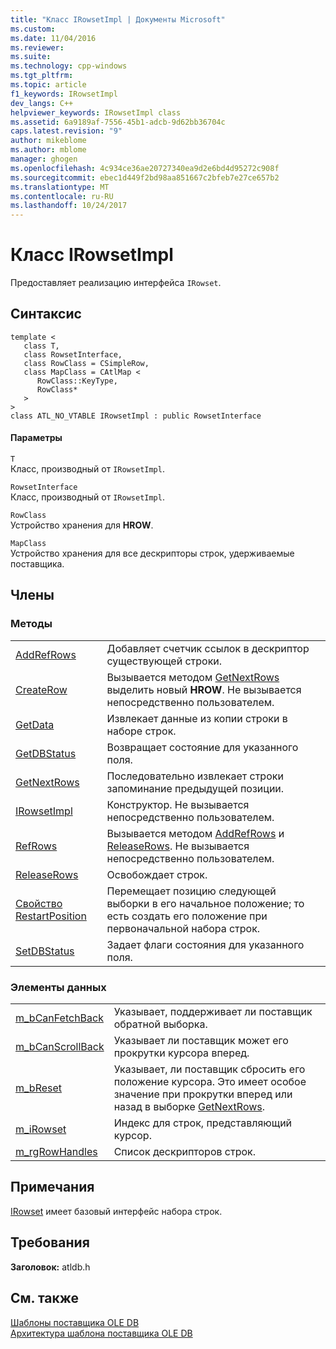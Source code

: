 ```yaml
---
title: "Класс IRowsetImpl | Документы Microsoft"
ms.custom: 
ms.date: 11/04/2016
ms.reviewer: 
ms.suite: 
ms.technology: cpp-windows
ms.tgt_pltfrm: 
ms.topic: article
f1_keywords: IRowsetImpl
dev_langs: C++
helpviewer_keywords: IRowsetImpl class
ms.assetid: 6a9189af-7556-45b1-adcb-9d62bb36704c
caps.latest.revision: "9"
author: mikeblome
ms.author: mblome
manager: ghogen
ms.openlocfilehash: 4c934ce36ae20727340ea9d2e6bd4d95272c908f
ms.sourcegitcommit: ebec1d449f2bd98aa851667c2bfeb7e27ce657b2
ms.translationtype: MT
ms.contentlocale: ru-RU
ms.lasthandoff: 10/24/2017
---
```

# <a name="irowsetimpl-class"></a>Класс IRowsetImpl
Предоставляет реализацию интерфейса `IRowset`.  
  
## <a name="syntax"></a>Синтаксис  
  
```  
template <  
   class T,   
   class RowsetInterface,  
   class RowClass = CSimpleRow,  
   class MapClass = CAtlMap <  
      RowClass::KeyType,  
      RowClass*   
   >  
>  
class ATL_NO_VTABLE IRowsetImpl : public RowsetInterface  
```  
  
#### <a name="parameters"></a>Параметры  
 `T`  
 Класс, производный от `IRowsetImpl`.  
  
 `RowsetInterface`  
 Класс, производный от `IRowsetImpl`.  
  
 `RowClass`  
 Устройство хранения для **HROW**.  
  
 `MapClass`  
 Устройство хранения для все дескрипторы строк, удерживаемые поставщика.  
  
## <a name="members"></a>Члены  
  
### <a name="methods"></a>Методы  
  
|||  
|-|-|  
|[AddRefRows](../../data/oledb/irowsetimpl-addrefrows.md)|Добавляет счетчик ссылок в дескриптор существующей строки.|  
|[CreateRow](../../data/oledb/irowsetimpl-createrow.md)|Вызывается методом [GetNextRows](../../data/oledb/irowsetimpl-getnextrows.md) выделить новый **HROW**. Не вызывается непосредственно пользователем.|  
|[GetData](../../data/oledb/irowsetimpl-getdata.md)|Извлекает данные из копии строки в наборе строк.|  
|[GetDBStatus](../../data/oledb/irowsetimpl-getdbstatus.md)|Возвращает состояние для указанного поля.|  
|[GetNextRows](../../data/oledb/irowsetimpl-getnextrows.md)|Последовательно извлекает строки запоминание предыдущей позиции.|  
|[IRowsetImpl](../../data/oledb/irowsetimpl-class.md)|Конструктор. Не вызывается непосредственно пользователем.|  
|[RefRows](../../data/oledb/irowsetimpl-refrows.md)|Вызывается методом [AddRefRows](../../data/oledb/irowsetimpl-addrefrows.md) и [ReleaseRows](../../data/oledb/irowsetimpl-releaserows.md). Не вызывается непосредственно пользователем.|  
|[ReleaseRows](../../data/oledb/irowsetimpl-releaserows.md)|Освобождает строк.|  
|[Свойство RestartPosition](../../data/oledb/irowsetimpl-restartposition.md)|Перемещает позицию следующей выборки в его начальное положение; то есть создать его положение при первоначальной набора строк.|  
|[SetDBStatus](../../data/oledb/irowsetimpl-setdbstatus.md)|Задает флаги состояния для указанного поля.|  
  
### <a name="data-members"></a>Элементы данных  
  
|||  
|-|-|  
|[m_bCanFetchBack](../../data/oledb/irowsetimpl-m-bcanfetchback.md)|Указывает, поддерживает ли поставщик обратной выборка.|  
|[m_bCanScrollBack](../../data/oledb/irowsetimpl-m-bcanscrollback.md)|Указывает ли поставщик может его прокрутки курсора вперед.|  
|[m_bReset](../../data/oledb/irowsetimpl-m-breset.md)|Указывает, ли поставщик сбросить его положение курсора. Это имеет особое значение при прокрутки вперед или назад в выборке [GetNextRows](../../data/oledb/irowsetimpl-getnextrows.md).|  
|[m_iRowset](../../data/oledb/irowsetimpl-m-irowset.md)|Индекс для строк, представляющий курсор.|  
|[m_rgRowHandles](../../data/oledb/irowsetimpl-m-rgrowhandles.md)|Список дескрипторов строк.|  
  
## <a name="remarks"></a>Примечания  
 [IRowset](https://msdn.microsoft.com/en-us/library/ms720986.aspx) имеет базовый интерфейс набора строк.  
  
## <a name="requirements"></a>Требования  
 **Заголовок:** atldb.h  
  
## <a name="see-also"></a>См. также  
 [Шаблоны поставщика OLE DB](../../data/oledb/ole-db-provider-templates-cpp.md)   
 [Архитектура шаблона поставщика OLE DB](../../data/oledb/ole-db-provider-template-architecture.md)